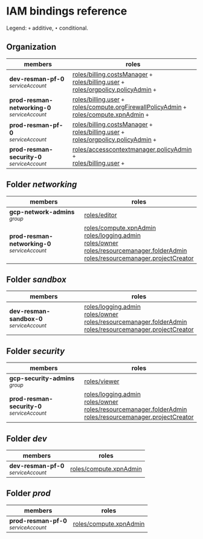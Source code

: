# IAM bindings reference

Legend: <code>+</code> additive, <code>•</code> conditional.

## Organization
| members | roles |
|---|---|
|<b>dev-resman-pf-0</b><br><small><i>serviceAccount</i></small>|[roles/billing.costsManager](https://cloud.google.com/iam/docs/understanding-roles#billing.costsManager) <code>+</code><br>[roles/billing.user](https://cloud.google.com/iam/docs/understanding-roles#billing.user) <code>+</code><br>[roles/orgpolicy.policyAdmin](https://cloud.google.com/iam/docs/understanding-roles#orgpolicy.policyAdmin) <code>+</code>|
|<b>prod-resman-networking-0</b><br><small><i>serviceAccount</i></small>|[roles/billing.user](https://cloud.google.com/iam/docs/understanding-roles#billing.user) <code>+</code><br>[roles/compute.orgFirewallPolicyAdmin](https://cloud.google.com/iam/docs/understanding-roles#compute.orgFirewallPolicyAdmin) <code>+</code><br>[roles/compute.xpnAdmin](https://cloud.google.com/iam/docs/understanding-roles#compute.xpnAdmin) <code>+</code>|
|<b>prod-resman-pf-0</b><br><small><i>serviceAccount</i></small>|[roles/billing.costsManager](https://cloud.google.com/iam/docs/understanding-roles#billing.costsManager) <code>+</code><br>[roles/billing.user](https://cloud.google.com/iam/docs/understanding-roles#billing.user) <code>+</code><br>[roles/orgpolicy.policyAdmin](https://cloud.google.com/iam/docs/understanding-roles#orgpolicy.policyAdmin) <code>+</code>|
|<b>prod-resman-security-0</b><br><small><i>serviceAccount</i></small>|[roles/accesscontextmanager.policyAdmin](https://cloud.google.com/iam/docs/understanding-roles#accesscontextmanager.policyAdmin) <code>+</code><br>[roles/billing.user](https://cloud.google.com/iam/docs/understanding-roles#billing.user) <code>+</code>|

## Folder <i>networking</i>

| members | roles |
|---|---|
|<b>gcp-network-admins</b><br><small><i>group</i></small>|[roles/editor](https://cloud.google.com/iam/docs/understanding-roles#editor) |
|<b>prod-resman-networking-0</b><br><small><i>serviceAccount</i></small>|[roles/compute.xpnAdmin](https://cloud.google.com/iam/docs/understanding-roles#compute.xpnAdmin) <br>[roles/logging.admin](https://cloud.google.com/iam/docs/understanding-roles#logging.admin) <br>[roles/owner](https://cloud.google.com/iam/docs/understanding-roles#owner) <br>[roles/resourcemanager.folderAdmin](https://cloud.google.com/iam/docs/understanding-roles#resourcemanager.folderAdmin) <br>[roles/resourcemanager.projectCreator](https://cloud.google.com/iam/docs/understanding-roles#resourcemanager.projectCreator) |

## Folder <i>sandbox</i>

| members | roles |
|---|---|
|<b>dev-resman-sandbox-0</b><br><small><i>serviceAccount</i></small>|[roles/logging.admin](https://cloud.google.com/iam/docs/understanding-roles#logging.admin) <br>[roles/owner](https://cloud.google.com/iam/docs/understanding-roles#owner) <br>[roles/resourcemanager.folderAdmin](https://cloud.google.com/iam/docs/understanding-roles#resourcemanager.folderAdmin) <br>[roles/resourcemanager.projectCreator](https://cloud.google.com/iam/docs/understanding-roles#resourcemanager.projectCreator) |

## Folder <i>security</i>

| members | roles |
|---|---|
|<b>gcp-security-admins</b><br><small><i>group</i></small>|[roles/viewer](https://cloud.google.com/iam/docs/understanding-roles#viewer) |
|<b>prod-resman-security-0</b><br><small><i>serviceAccount</i></small>|[roles/logging.admin](https://cloud.google.com/iam/docs/understanding-roles#logging.admin) <br>[roles/owner](https://cloud.google.com/iam/docs/understanding-roles#owner) <br>[roles/resourcemanager.folderAdmin](https://cloud.google.com/iam/docs/understanding-roles#resourcemanager.folderAdmin) <br>[roles/resourcemanager.projectCreator](https://cloud.google.com/iam/docs/understanding-roles#resourcemanager.projectCreator) |

## Folder <i>dev</i>

| members | roles |
|---|---|
|<b>dev-resman-pf-0</b><br><small><i>serviceAccount</i></small>|[roles/compute.xpnAdmin](https://cloud.google.com/iam/docs/understanding-roles#compute.xpnAdmin) |

## Folder <i>prod</i>

| members | roles |
|---|---|
|<b>prod-resman-pf-0</b><br><small><i>serviceAccount</i></small>|[roles/compute.xpnAdmin](https://cloud.google.com/iam/docs/understanding-roles#compute.xpnAdmin) |
